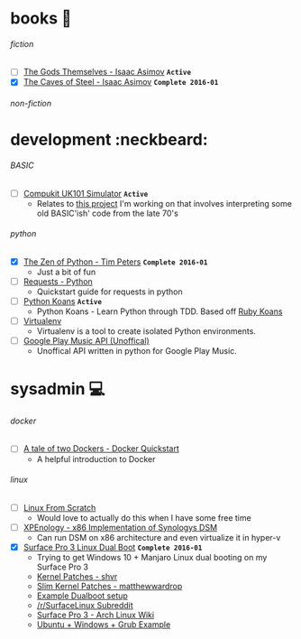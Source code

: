 # books :book:

###### fiction
* [ ] [The Gods Themselves - Isaac Asimov](https://www.goodreads.com/book/show/41821.The_Gods_Themselves) **`Active`**
* [x] [The Caves of Steel - Isaac Asimov](https://www.goodreads.com/book/show/41811.The_Caves_of_Steel) **`Complete 2016-01`**

###### non-fiction

# development :neckbeard:

###### BASIC
* [ ] [Compukit UK101 Simulator](http://uk101.sourceforge.net/docs/index.html) **`Active`**
  * Relates to [this project](https://github.com/t04glovern/UK101) I'm working on that involves interpreting some old BASIC'ish' code from the late 70's

###### python
* [x] [The Zen of Python - Tim Peters](https://www.python.org/dev/peps/pep-0020/) **`Complete 2016-01`**
  * Just a bit of fun
* [ ] [Requests - Python](http://docs.python-requests.org/en/latest/user/quickstart/#make-a-request)
  * Quickstart guide for requests in python
* [ ] [Python Koans](https://github.com/gregmalcolm/python_koans) **`Active`**
  * Python Koans - Learn Python through TDD. Based off [Ruby Koans](http://rubykoans.com/)
* [ ] [Virtualenv](https://virtualenv.pypa.io/en/latest/)
  * Virtualenv is a tool to create isolated Python environments.
* [ ] [Google Play Music API (Unoffical)](https://unofficial-google-music-api.readthedocs.org/en/latest/)
  * Unoffical API written in python for Google Play Music. 

# sysadmin :computer:

###### docker
* [ ] [A tale of two Dockers - Docker Quickstart](http://sthbrx.github.io/blog/2015/10/12/a-tale-of-two-dockers/)
  * A helpful introduction to Docker

###### linux
* [ ] [Linux From Scratch](http://www.linuxfromscratch.org/)
  * Would love to actually do this when I have some free time
* [ ] [XPEnology - x86 Implementation of Synologys DSM](http://xpenology.com/forum/)
  * Can run DSM on x86 architecture and even virtualize it in hyper-v
* [x] [Surface Pro 3 Linux Dual Boot](https://github.com/matthewwardrop/linux-surfacepro3) **`Complete 2016-01`**
  * Trying to get Windows 10 + Manjaro Linux dual booting on my Surface Pro 3
  * [Kernel Patches - shvr](https://github.com/shvr/fedora-surface-pro-3-kernel)
  * [Slim Kernel Patches - matthewwardrop](https://github.com/matthewwardrop/linux-surfacepro3)
  * [Example Dualboot setup](http://winaero.com/blog/how-to-install-linux-on-surface-pro-3/)
  * [/r/SurfaceLinux Subreddit](https://www.reddit.com/r/SurfaceLinux/)
  * [Surface Pro 3 - Arch Linux Wiki](https://wiki.archlinux.org/index.php/Microsoft_Surface_Pro_3#Compile_Kernel_with_Patches)
  * [Ubuntu + Windows + Grub Example](http://askubuntu.com/questions/265644/dual-boot-surface-pro-with-ubuntu)

